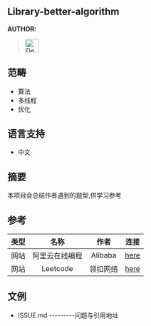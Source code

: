 Library-better-algorithm
- 
**AUTHOR:**
> [<img width="30px" title="Decmoon" src="https://avatars3.githubusercontent.com/u/51840843?s=400&u=d909c885dc61d75a2ca60c6d52c2315714d8bdfe&v=4"/>
](https://github.com/Decmoon)

范畴
-
+ 算法
+ 多线程
+ 优化

语言支持 
-
+ 中文 

摘要 
-
本项目会总结作者遇到的题型,供学习参考<br/>

参考 
-
类型|名称|作者|连接
:---:|:---:|:---:|:---:|
网站|阿里云在线编程|Alibaba|[here](https://developer.aliyun.com/coding)
网站|Leetcode|领扣网络|[here](https://leetcode-cn.com/)

文例
-
+ ISSUE.md ---------问题与引用地址






